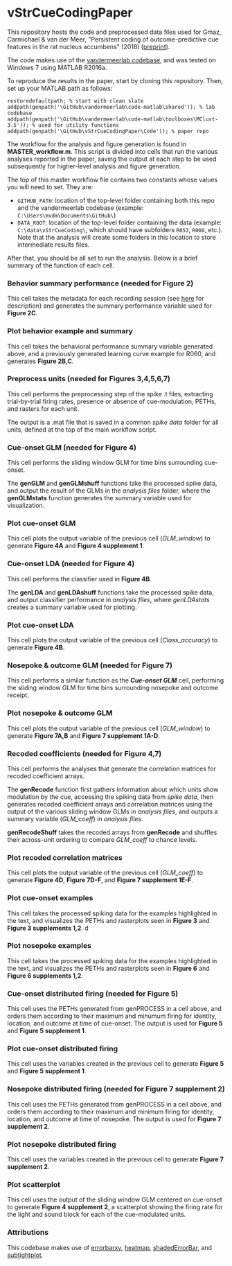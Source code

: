 # vStrCueCodingPaper


This repository hosts the code and preprocessed data files used for Gmaz,
Carmichael & van der Meer, "Persistent coding of outcome-predictive cue features in the rat nucleus accumbens" (2018) ([preprint](https://www.biorxiv.org/content/early/2018/08/27/300251)).

The code makes use of the [vandermeerlab codebase](https://github.com/vandermeerlab/vandermeerlab), and was tested on Windows 7 using MATLAB R2016a.

To reproduce the results in the paper, start by cloning this repository. Then, set up your MATLAB path as follows:

```
restoredefaultpath; % start with clean slate
addpath(genpath('\GitHub\vandermeerlab\code-matlab\shared')); % lab codebase
addpath(genpath('\GitHub\vandermeerlab\code-matlab\toolboxes\MClust-3.5')); % used for utility functions
addpath(genpath('\GitHub\vStrCueCodingPaper\Code')); % paper repo
```
The workflow for the analysis and figure generation is found in **MASTER_workflow.m**. This script is divided into cells that run the various analyses reported in the paper, saving the output at each step to be used subsequently for higher-level analysis and figure generation. 

The top of this master workflow file contains two constants whose values you will need to set. They are:
  * `GITHUB_PATH`: location of the top-level folder containing both this repo and the vandermeerlab codebase (example: `C:\Users\mvdm\Documents\GitHub\`)
  * `DATA_ROOT`: location of the top-level folder containing the data (example: `C:\data\vStrCueCoding\`, which should have subfolders `R053`, `R060`, etc.). Note that the analysis will create some folders in this location to store intermediate results files.

After that, you should be all set to run the analysis. Below is a brief summary of the function of each cell.

### Behavior summary performance (needed for Figure 2)

This cell takes the metadata for each recording session (see [here](https://github.com/jgmaz/vStrCueCodingPaper/blob/eeb72f6ecce44c0bcd4c6d7a3a3cf97342ffbbe1/METADATA.md) for description) and generates the summary performance variable used for **Figure 2C**.

### Plot behavior example and summary

This cell takes the behavioral performance summary variable generated above, and a previously generated learning curve example for R060, and generates **Figure 2B,C**.

### Preprocess units (needed for Figures 3,4,5,6,7) 

This cell performs the preprocessing step of the spike .t files, extracting trial-by-trial firing rates, presence or absence of cue-modulation, PETHs, and rasters for each unit. 

The output is a .mat file that is saved in a common *spike data* folder for all units, defined at the top of the main workflow script. 

### Cue-onset GLM (needed for Figure 4)

This cell performs the sliding window GLM for time bins surrounding cue-onset.

The **genGLM** and **genGLMshuff** functions take the processed spike data, and output the result of the GLMs in the *analysis files* folder, where the **genGLMstats** function generates the summary variable used for visualization. 

### Plot cue-onset GLM

This cell plots the output variable of the previous cell (*GLM_window*) to generate **Figure 4A** and **Figure 4 supplement 1**.

### Cue-onset LDA (needed for Figure 4)

This cell performs the classifier used in **Figure 4B**.

The **genLDA** and **genLDAshuff** functions take the processed spike data, and output classifier performance in *analysis files*, where *genLDAstats* creates a summary variable used for plotting.

### Plot cue-onset LDA

This cell plots the output variable of the previous cell (*Class_accuracy*) to generate **Figure 4B**.

### Nosepoke & outcome GLM (needed for Figure 7)

This cell performs a similar function as the **_Cue-onset GLM_** cell, performing the sliding window GLM for time bins surrounding nosepoke and outcome receipt.

### Plot nosepoke & outcome GLM

This cell plots the output variable of the previous cell (*GLM_window*) to generate **Figure 7A,B** and **Figure 7 supplement 1A-D**.

### Recoded coefficients (needed for Figure 4,7)

This cell performs the analyses that generate the correlation matrices for recoded coefficient arrays.

The **genRecode** function first gathers information about which units show modulation by the cue, accessing the spiking data from *spike data*, then generates recoded coefficient arrays and correlation matrices using the output of the various sliding window GLMs in *analysis files*, and outputs a summary variable (*GLM_coeff*) in *analysis files*.

**genRecodeShuff** takes the recoded arrays from **genRecode** and shuffles their across-unit ordering to compare *GLM_coeff* to chance levels.

### Plot recoded correlation matrices

This cell plots the output variable of the previous cell (*GLM_coeff*) to generate **Figure 4D**, **Figure 7D-F**, and **Figure 7 supplement 1E-F**.

### Plot cue-onset examples

This cell takes the processed spiking data for the examples highlighted in the text, and visualizes the PETHs and rasterplots seen in **Figure 3** and **Figure 3 supplements 1,2**.
d
### Plot nosepoke examples

This cell takes the processed spiking data for the examples highlighted in the text, and visualizes the PETHs and rasterplots seen in **Figure 6** and **Figure 6 supplements 1,2**.

### Cue-onset distributed firing (needed for Figure 5)

This cell uses the PETHs generated from genPROCESS in a cell above, and orders them according to their maximum and minumum firing for identity, location, and outcome at time of cue-onset. The output is used for **Figure 5** and **Figure 5 supplement 1**.

### Plot cue-onset distributed firing

This cell uses the variables created in the previous cell to generate **Figure 5** and **Figure 5 supplement 1**.

### Nosepoke distributed firing (needed for Figure 7 supplement 2)

This cell uses the PETHs generated from genPROCESS in a cell above, and orders them according to their maximum and minimum firing for identity, location, and outcome at time of nosepoke. The output is used for **Figure 7 supplement 2**.

### Plot nosepoke distributed firing

This cell uses the variables created in the previous cell to generate **Figure 7 supplement 2**.

### Plot scatterplot

This cell uses the output of the sliding window GLM centered on cue-onset to generate **Figure 4 supplement 2**, a scatterplot showing the firing rate for the light and sound block for each of the cue-modulated units.

### Attributions

This codebase makes use of [errorbarxy](https://www.mathworks.com/matlabcentral/fileexchange/4065-errorbarxy), [heatmap](https://www.mathworks.com/matlabcentral/fileexchange/24253-customizable-heat-maps), [shadedErrorBar](https://www.mathworks.com/matlabcentral/fileexchange/26311-raacampbell-shadederrorbar), and [subtightplot](https://www.mathworks.com/matlabcentral/fileexchange/39664-subtightplot).

